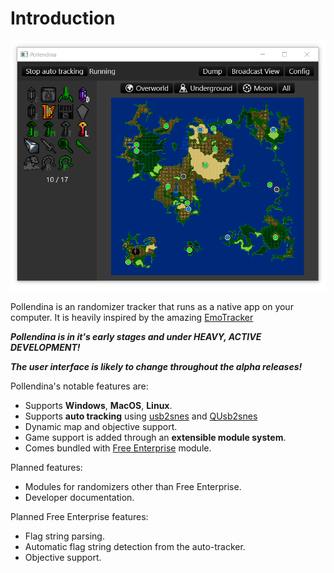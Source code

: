 # Introduction

![Main Window](images/main_window.png)

Pollendina is an randomizer tracker that runs as a native app on your
computer. It is heavily inspired by the amazing [EmoTracker](https://emotracker.net/)

**_Pollendina is in it's early stages and under HEAVY, ACTIVE DEVELOPMENT!_**

**_The user interface is likely to change throughout the alpha releases!_**

Pollendina's notable features are:

- Supports **Windows**, **MacOS**, **Linux**.
- Supports **auto tracking** using [usb2snes](http://usb2snes.com/) and
  [QUsb2snes](https://skarsnik.github.io/QUsb2snes/)
- Dynamic map and objective support.
- Game support is added through an **extensible module system**.
- Comes bundled with [Free Enterprise](http://ff4fe.com) module.

Planned features:

- Modules for randomizers other than Free Enterprise.
- Developer documentation.

Planned Free Enterprise features:

- Flag string parsing.
- Automatic flag string detection from the auto-tracker.
- Objective support.
